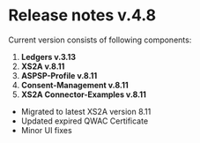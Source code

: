 # Release notes v.4.8

Current version consists of following components:

1. **Ledgers v.3.13**
2. **XS2A v.8.11**
3. **ASPSP-Profile v.8.11**
4. **Consent-Management v.8.11**
5. **XS2A Connector-Examples v.8.11**

-   Migrated to latest XS2A version 8.11
-   Updated expired QWAC Certificate
-   Minor UI fixes
